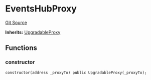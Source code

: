 # EventsHubProxy
[Git Source](https://github.com/TOKnetwork/contracts/blob/155f729fd8db0676297384375468d4d45b8aa44e/contracts/staking/EventsHubProxy.sol)

**Inherits:**
[UpgradableProxy](/contracts/common/misc/UpgradableProxy.sol/contract.UpgradableProxy.md)


## Functions
### constructor


```solidity
constructor(address _proxyTo) public UpgradableProxy(_proxyTo);
```

